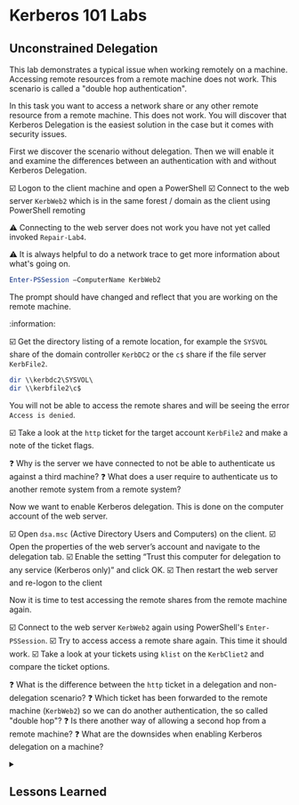 # Kerberos 101 Labs

## Unconstrained Delegation

This lab demonstrates a typical issue when working remotely on a machine. Accessing remote resources from a remote machine does not work. This scenario is called a "double hop authentication".

In this task you want to access a network share or any other remote resource from a remote machine. This does not work. You will discover that Kerberos Delegation is the easiest solution in the case but it comes with security issues.

First we discover the scenario without delegation. Then we will enable it and examine the differences between an authentication with and without Kerberos Delegation.

:ballot_box_with_check: Logon to the client machine and open a PowerShell
:ballot_box_with_check: Connect to the web server `KerbWeb2` which is in the same forest / domain as the client using PowerShell remoting

:warning: Connecting to the web server does not work you have not yet called invoked `Repair-Lab4`.

:warning: It is always helpful to do a network trace to get more information about what's going on.

```powershell
Enter-PSSession –ComputerName KerbWeb2
```

The prompt should have changed and reflect that you are working on the remote machine.

:information:

:ballot_box_with_check: Get the directory listing of a remote location, for example the `SYSVOL` share of the domain controller `KerbDC2` or the `c$` share if the file server `KerbFile2`.

```powershell
dir \\kerbdc2\SYSVOL\
dir \\kerbfile2\c$
```

You will not be able to access the remote shares and will be seeing the error `Access is denied`.

:ballot_box_with_check: Take a look at the `http` ticket for the target account `KerbFile2` and make a note of the ticket flags.

:question: Why is the server we have connected to not be able to authenticate us against a third machine?
:question: What does a user require to authenticate us to another remote system from a remote system?

Now we want to enable Kerberos delegation. This is done on the computer account of the web server.

:ballot_box_with_check: Open `dsa.msc` (Active Directory Users and Computers) on the client.
:ballot_box_with_check: Open the properties of the web server’s account and navigate to the delegation tab.
:ballot_box_with_check: Enable the setting “Trust this computer for delegation to any service (Kerberos only)” and click OK.
:ballot_box_with_check: Then restart the web server and re-logon to the client

Now it is time to test accessing the remote shares from the remote machine again.

:ballot_box_with_check: Connect to the web server `KerbWeb2` again using PowerShell's `Enter-PSSession`.
:ballot_box_with_check: Try to access access a remote share again. This time it should work.
:ballot_box_with_check: Take a look at your tickets using `klist` on the `KerbCliet2` and compare the ticket options.

:question: What is the difference between the `http` ticket in a delegation and non-delegation scenario?
:question: Which ticket has been forwarded to the remote machine (`KerbWeb2`) so we can do another authentication, the so called "double hop"?
:question: Is there another way of allowing a second hop from a remote machine?
:question: What are the downsides when enabling Kerberos delegation on a machine?

<details><summary><h2>Lessons Learned</h2></summary>

:bulb: In a non-delegation scenario the ticket options of a service ticket are: `forwardable renewable pre_authent name_canonicalize`. If the target is trusted for delegation, the service ticket gets the option `ok_as_delegate` additionally.

:bulb: When receiving a service ticket from the KDC with the option `ok_as_delegate`, the Kerberos clients requests a second TGT with the option `forwarded`. This second TGT is forwarded to the target machine and the target machine can act on the behalf of the sender.

</details>
